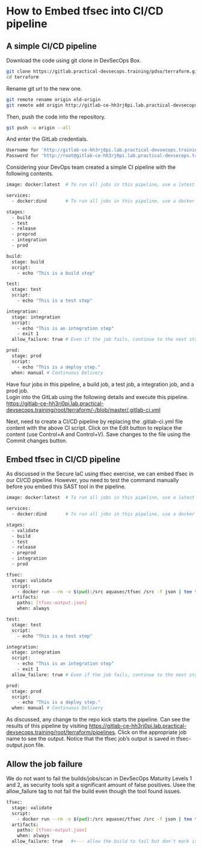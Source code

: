 # How to Embed tfsec into CI/CD pipeline
## A simple CI/CD pipeline
Download the code using git clone in DevSecOps Box.
```sh
git clone https://gitlab.practical-devsecops.training/pdso/terraform.git terraform
cd terraform
```
Rename git url to the new one.
```sh
git remote rename origin old-origin
git remote add origin http://gitlab-ce-hh3rj0pi.lab.practical-devsecops.training/root/terraform.git
```
Then, push the code into the repository.
```sh
git push -u origin --all
```
And enter the GitLab credentials.
```sh
Username for 'http://gitlab-ce-hh3rj0pi.lab.practical-devsecops.training': root
Password for 'http://root@gitlab-ce-hh3rj0pi.lab.practical-devsecops.training': pdso-training
```
Considering your DevOps team created a simple CI pipeline with the following contents.
```sh
image: docker:latest  # To run all jobs in this pipeline, use a latest docker image

services:
  - docker:dind       # To run all jobs in this pipeline, use a docker image which contains a docker daemon running inside (dind - docker in docker). Reference: https://forum.gitlab.com/t/why-services-docker-dind-is-needed-while-already-having-image-docker/43534

stages:
  - build
  - test
  - release
  - preprod
  - integration
  - prod

build:
  stage: build
  script:
    - echo "This is a build step"

test:
  stage: test
  script:
    - echo "This is a test step"

integration:
  stage: integration
  script:
    - echo "This is an integration step"
    - exit 1
  allow_failure: true # Even if the job fails, continue to the next stages

prod:
  stage: prod
  script:
    - echo "This is a deploy step."
  when: manual # Continuous Delivery
```
Have four jobs in this pipeline, a build job, a test job, a integration job, and a prod job.  
Login into the GitLab using the following details and execute this pipeline.
https://gitlab-ce-hh3rj0pi.lab.practical-devsecops.training/root/terraform/-/blob/master/.gitlab-ci.yml

Next, need to create a CI/CD pipeline by replacing the .gitlab-ci.yml file content with the above CI script. Click on the Edit button to replace the content (use Control+A and Control+V).
Save changes to the file using the Commit changes button.
## Embed tfsec in CI/CD pipeline
As discussed in the Secure IaC using tfsec exercise, we can embed tfsec in our CI/CD pipeline. However, you need to test the command manually before you embed this SAST tool in the pipeline.
```sh
image: docker:latest  # To run all jobs in this pipeline, use a latest docker image

services:
  - docker:dind       # To run all jobs in this pipeline, use a docker image which contains a docker daemon running inside (dind - docker in docker). Reference: https://forum.gitlab.com/t/why-services-docker-dind-is-needed-while-already-having-image-docker/43534

stages:
  - validate
  - build
  - test
  - release
  - preprod
  - integration
  - prod

tfsec:
  stage: validate
  script:
    - docker run --rm -v $(pwd):/src aquasec/tfsec /src -f json | tee tfsec-output.json
  artifacts:
    paths: [tfsec-output.json]
    when: always

test:
  stage: test
  script:
    - echo "This is a test step"

integration:
  stage: integration
  script:
    - echo "This is an integration step"
    - exit 1
  allow_failure: true # Even if the job fails, continue to the next stages

prod:
  stage: prod
  script:
    - echo "This is a deploy step."
  when: manual # Continuous Delivery
```
As discussed, any change to the repo kick starts the pipeline.
Can see the results of this pipeline by visiting https://gitlab-ce-hh3rj0pi.lab.practical-devsecops.training/root/terraform/pipelines.
Click on the appropriate job name to see the output.
Notice that the tfsec job’s output is saved in tfsec-output.json file.

## Allow the job failure
We do not want to fail the builds/jobs/scan in DevSecOps Maturity Levels 1 and 2, as security tools spit a significant amount of false positives.
Usee the allow_failure tag to not fail the build even though the tool found issues.
```sh
tfsec:
  stage: validate
  script:
    - docker run --rm -v $(pwd):/src aquasec/tfsec /src -f json | tee tfsec-output.json
  artifacts:
    paths: [tfsec-output.json]
    when: always
  allow_failure: true   #<--- allow the build to fail but don't mark it as such#
```



